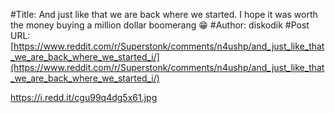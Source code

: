 #Title: And just like that we are back where we started. I hope it was worth the money buying a million dollar boomerang 😁
#Author: diskodik
#Post URL: [https://www.reddit.com/r/Superstonk/comments/n4ushp/and_just_like_that_we_are_back_where_we_started_i/](https://www.reddit.com/r/Superstonk/comments/n4ushp/and_just_like_that_we_are_back_where_we_started_i/)


https://i.redd.it/cgu99q4dg5x61.jpg